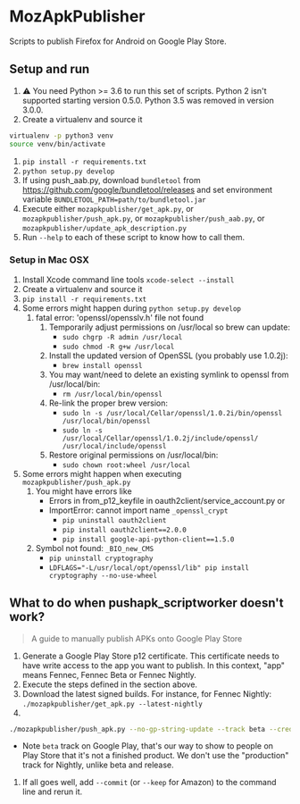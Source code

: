 # MozApkPublisher

Scripts to publish Firefox for Android on Google Play Store.

## Setup and run

1. :warning: You need Python >= 3.6 to run this set of scripts. Python 2 isn't supported starting version 0.5.0. Python 3.5 was removed in version 3.0.0.
1. Create a virtualenv and source it
```sh
virtualenv -p python3 venv
source venv/bin/activate
```
1. `pip install -r requirements.txt`
1. `python setup.py develop`
1. If using push_aab.py, download `bundletool` from https://github.com/google/bundletool/releases and set environment variable `BUNDLETOOL_PATH=path/to/bundletool.jar`
1. Execute either `mozapkpublisher/get_apk.py`, or `mozapkpublisher/push_apk.py`, or `mozapkpublisher/push_aab.py`, or `mozapkpublisher/update_apk_description.py`
1. Run `--help` to each of these script to know how to call them.

### Setup in Mac OSX


1. Install Xcode command line tools
   `xcode-select --install`
1. Create a virtualenv and source it
1. `pip install -r requirements.txt`
1. Some errors might happen during `python setup.py develop`
    1. fatal error: 'openssl/opensslv.h' file not found
        1. Temporarily adjust permissions on /usr/local so brew can update:
            * `sudo chgrp -R admin /usr/local`
            * `sudo chmod -R g+w /usr/local`
        2. Install the updated version of OpenSSL (you probably use 1.0.2j):
            * `brew install openssl`
        3. You may want/need to delete an existing symlink to openssl from /usr/local/bin:
            * `rm /usr/local/bin/openssl`
        4. Re-link the proper brew version:
            * `sudo ln -s /usr/local/Cellar/openssl/1.0.2i/bin/openssl /usr/local/bin/openssl`
            * `sudo ln -s /usr/local/Cellar/openssl/1.0.2j/include/openssl/ /usr/local/include/openssl`
        5. Restore original permissions on /usr/local/bin:
            * `sudo chown root:wheel /usr/local`
1. Some errors might happen when executing `mozapkpublisher/push_apk.py`
    1. You might have errors like
        * Errors in from_p12_keyfile in oauth2client/service_account.py or
        * ImportError: cannot import name `_openssl_crypt`
            * `pip uninstall oauth2client`
            * `pip install oauth2client==2.0.0`
            * `pip install google-api-python-client==1.5.0`
    1. Symbol not found: `_BIO_new_CMS`
        * `pip uninstall cryptography`
        * `LDFLAGS="-L/usr/local/opt/openssl/lib" pip install cryptography --no-use-wheel`

## What to do when pushapk_scriptworker doesn't work?

> A guide to manually publish APKs onto Google Play Store

1. Generate a Google Play Store p12 certificate. This certificate needs to have write access to the app you want to publish. In this context, "app" means Fennec, Fennec Beta or Fennec Nightly.
1. Execute the steps defined in the section above.
1. Download the latest signed builds. For instance, for Fennec Nightly: `./mozapkpublisher/get_apk.py --latest-nightly`
1. 
```sh
./mozapkpublisher/push_apk.py --no-gp-string-update --track beta --credentials /path/to/your/googleplay/creds.p12 --service-account your-service-account@iam.gserviceaccount.com x86.apk arm.apk
```

  * Note `beta` track on Google Play, that's our way to show to people on Play Store that it's not a finished product. We don't use the "production" track for Nightly, unlike beta and release.
1. If all goes well, add `--commit` (or `--keep` for Amazon) to the command line and rerun it.
